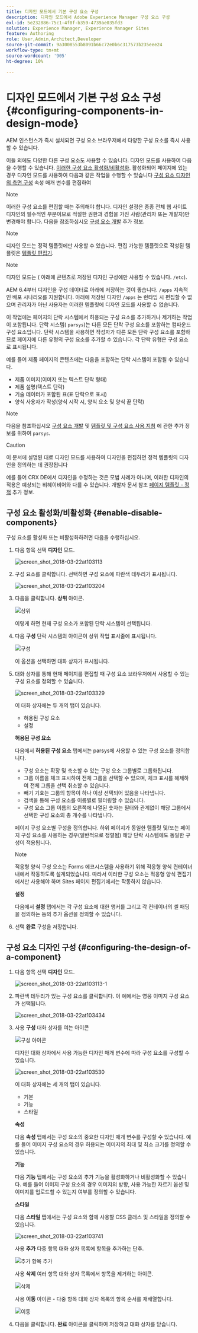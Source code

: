```yaml
---
title: 디자인 모드에서 기본 구성 요소 구성
description: 디자인 모드에서 Adobe Experience Manager 구성 요소 구성
exl-id: 5e232886-75c1-4f0f-b359-4739ae035fd3
solution: Experience Manager, Experience Manager Sites
feature: Authoring
role: User,Admin,Architect,Developer
source-git-commit: 9a3008553b8091b66c72e0b6c317573b235eee24
workflow-type: tm+mt
source-wordcount: '905'
ht-degree: 10%

---
```


# 디자인 모드에서 기본 구성 요소 구성{#configuring-components-in-design-mode}

AEM 인스턴스가 즉시 설치되면 구성 요소 브라우저에서 다양한 구성 요소를 즉시 사용할 수 있습니다.

이들 외에도 다양한 다른 구성 요소도 사용할 수 있습니다. 디자인 모드를 사용하여 다음을 수행할 수 있습니다. [이러한 구성 요소 활성화/비활성화](#enable-disable-components). 활성화되어 페이지에 있는 경우 디자인 모드를 사용하여 다음과 같은 작업을 수행할 수 있습니다 [구성 요소 디자인의 측면 구성](#configuring-the-design-of-a-component) 속성 매개 변수를 편집하여

>[!NOTE]
>
>이러한 구성 요소를 편집할 때는 주의해야 합니다. 디자인 설정은 종종 전체 웹 사이트 디자인의 필수적인 부분이므로 적절한 권한과 경험을 가진 사람(관리자 또는 개발자)만 변경해야 합니다. 다음을 참조하십시오 [구성 요소 개발](/help/sites-developing/components.md) 추가 정보.

>[!NOTE]
>
>디자인 모드는 정적 템플릿에만 사용할 수 있습니다. 편집 가능한 템플릿으로 작성된 템플릿은 [템플릿 편집기](/help/sites-authoring/templates.md).

>[!NOTE]
>
>디자인 모드는 ( 아래에 콘텐츠로 저장된 디자인 구성에만 사용할 수 있습니다. `/etc`).
>
>AEM 6.4부터 디자인을 구성 데이터로 아래에 저장하는 것이 좋습니다. `/apps` 지속적인 배포 시나리오를 지원합니다. 아래에 저장된 디자인 `/apps` 는 런타임 시 편집할 수 없으며 관리자가 아닌 사용자는 이러한 템플릿에 디자인 모드를 사용할 수 없습니다.

이 작업에는 페이지의 단락 시스템에서 허용되는 구성 요소를 추가하거나 제거하는 작업이 포함됩니다. 단락 시스템( `parsys`)는 다른 모든 단락 구성 요소를 포함하는 컴파운드 구성 요소입니다. 단락 시스템을 사용하면 작성자가 다른 모든 단락 구성 요소를 포함하므로 페이지에 다른 유형의 구성 요소를 추가할 수 있습니다. 각 단락 유형은 구성 요소로 표시됩니다.

예를 들어 제품 페이지의 콘텐츠에는 다음을 포함하는 단락 시스템이 포함될 수 있습니다.

* 제품 이미지(이미지 또는 텍스트 단락 형태)
* 제품 설명(텍스트 단락)
* 기술 데이터가 포함된 표(표 단락으로 표시)
* 양식 사용자가 작성(양식 시작 시, 양식 요소 및 양식 끝 단락)

>[!NOTE]
>
>다음을 참조하십시오 [구성 요소 개발](/help/sites-developing/components.md) 및 [템플릿 및 구성 요소 사용 지침](/help/sites-developing/dev-guidelines-bestpractices.md#guidelines-for-using-templates-and-components) 에 관한 추가 정보를 위하여 `parsys`.

>[!CAUTION]
>
>이 문서에 설명된 대로 디자인 모드를 사용하여 디자인을 편집하면 정적 템플릿의 디자인을 정의하는 데 권장됩니다
>
>예를 들어 CRX DE에서 디자인을 수정하는 것은 모범 사례가 아니며, 이러한 디자인의 적용은 예상되는 비헤이비어와 다를 수 있습니다. 개발자 문서 참조 [페이지 템플릿 - 정적](/help/sites-developing/page-templates-static.md#how-template-designs-are-applied) 추가 정보.

## 구성 요소 활성화/비활성화 {#enable-disable-components}

구성 요소를 활성화 또는 비활성화하려면 다음을 수행하십시오.

1. 다음 항목 선택 **디자인** 모드.

   ![screen_shot_2018-03-22at103113](assets/screen_shot_2018-03-22at103113.png)

1. 구성 요소를 클릭합니다. 선택하면 구성 요소에 파란색 테두리가 표시됩니다.

   ![screen_shot_2018-03-22at103204](assets/screen_shot_2018-03-22at103204.png)

1. 다음을 클릭합니다. **상위** 아이콘.

   ![상위](do-not-localize/screen_shot_2018-03-22at103204.png)

   이렇게 하면 현재 구성 요소가 포함된 단락 시스템이 선택됩니다.

1. 다음 **구성** 단락 시스템의 아이콘이 상위 작업 표시줄에 표시됩니다.

   ![구성](do-not-localize/screen_shot_2018-03-22at103256.png)

   이 옵션을 선택하면 대화 상자가 표시됩니다.

1. 대화 상자를 통해 현재 페이지를 편집할 때 구성 요소 브라우저에서 사용할 수 있는 구성 요소를 정의할 수 있습니다.

   ![screen_shot_2018-03-22at103329](assets/screen_shot_2018-03-22at103329.png)

   이 대화 상자에는 두 개의 탭이 있습니다.

   * 허용된 구성 요소
   * 설정

   **허용된 구성 요소**

   다음에서 **허용된 구성 요소** 탭에서는 parsys에 사용할 수 있는 구성 요소를 정의합니다.

   * 구성 요소는 확장 및 축소할 수 있는 구성 요소 그룹별로 그룹화됩니다.
   * 그룹 이름을 체크 표시하여 전체 그룹을 선택할 수 있으며, 체크 표시를 해제하여 전체 그룹을 선택 취소할 수 있습니다.
   * 빼기 기호는 그룹의 항목이 하나 이상 선택되어 있음을 나타냅니다.
   * 검색을 통해 구성 요소를 이름별로 필터링할 수 있습니다.
   * 구성 요소 그룹 이름의 오른쪽에 나열된 숫자는 필터와 관계없이 해당 그룹에서 선택한 구성 요소의 총 개수를 나타냅니다.

   페이지 구성 요소별 구성을 정의합니다. 하위 페이지가 동일한 템플릿 및/또는 페이지 구성 요소를 사용하는 경우(일반적으로 정렬됨) 해당 단락 시스템에도 동일한 구성이 적용됩니다.

   >[!NOTE]
   >
   >적응형 양식 구성 요소는 Forms 에코시스템을 사용하기 위해 적응형 양식 컨테이너 내에서 작동하도록 설계되었습니다. 따라서 이러한 구성 요소는 적응형 양식 편집기에서만 사용해야 하며 Sites 페이지 편집기에서는 작동하지 않습니다.

   **설정**

   다음에서 **설정** 탭에서는 각 구성 요소에 대한 앵커를 그리고 각 컨테이너의 셀 패딩을 정의하는 등의 추가 옵션을 정의할 수 있습니다.

1. 선택 **완료** 구성을 저장합니다.

## 구성 요소 디자인 구성 {#configuring-the-design-of-a-component}

1. 다음 항목 선택 **디자인** 모드.

   ![screen_shot_2018-03-22at103113-1](assets/screen_shot_2018-03-22at103113-1.png)

1. 파란색 테두리가 있는 구성 요소를 클릭합니다. 이 예에서는 영웅 이미지 구성 요소가 선택됩니다.

   ![screen_shot_2018-03-22at103434](assets/screen_shot_2018-03-22at103434.png)

1. 사용 **구성** 대화 상자를 여는 아이콘

   ![구성 아이콘](do-not-localize/screen_shot_2018-03-22at103256-1.png)

   디자인 대화 상자에서 사용 가능한 디자인 매개 변수에 따라 구성 요소를 구성할 수 있습니다.

   ![screen_shot_2018-03-22at103530](assets/screen_shot_2018-03-22at103530.png)

   이 대화 상자에는 세 개의 탭이 있습니다.

   * 기본
   * 기능
   * 스타일

   **속성**

   다음 **속성** 탭에서는 구성 요소의 중요한 디자인 매개 변수를 구성할 수 있습니다. 예를 들어 이미지 구성 요소의 경우 허용되는 이미지의 최대 및 최소 크기를 정의할 수 있습니다.

   **기능**

   다음 **기능** 탭에서는 구성 요소의 추가 기능을 활성화하거나 비활성화할 수 있습니다. 예를 들어 이미지 구성 요소의 경우 이미지의 방향, 사용 가능한 자르기 옵션 및 이미지를 업로드할 수 있는지 여부를 정의할 수 있습니다.

   **스타일**

   다음 **스타일** 탭에서는 구성 요소와 함께 사용할 CSS 클래스 및 스타일을 정의할 수 있습니다.

   ![screen_shot_2018-03-22at103741](assets/screen_shot_2018-03-22at103741.png)

   사용 **추가** 다중 항목 대화 상자 목록에 항목을 추가하는 단추.

   ![추가 항목 추가](assets/chlimage_1-94.png)

   사용 **삭제** 여러 항목 대화 상자 목록에서 항목을 제거하는 아이콘.

   ![삭제](do-not-localize/screen_shot_2018-03-22at103809.png)

   사용 **이동** 아이콘 - 다중 항목 대화 상자 목록의 항목 순서를 재배열합니다.

   ![이동](do-not-localize/screen_shot_2018-03-22at103816.png)

1. 다음을 클릭합니다. **완료** 아이콘을 클릭하여 저장하고 대화 상자를 닫습니다.
